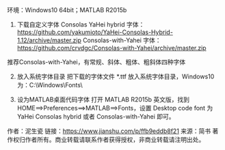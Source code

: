 环境：Windows10 64bit；MATLAB R2015b
1. 下载自定义字体
Consolas YaHei hybrid 字体：
https://github.com/yakumioto/YaHei-Consolas-Hybrid-1.12/archive/master.zip
Consolas-with-Yahei 字体：
https://github.com/crvdgc/Consolas-with-Yahei/archive/master.zip

推荐Consolas-with-Yahei，有常规、斜体、粗体、粗斜体四种字体

2. 放入系统字体目录
把下载的字体文件 *.ttf 放入系统字体目录，Windows10 为：C:\Windows\Fonts\

3. 设为MATLAB桌面代码字体
打开 MATLAB R2015b 英文版，找到 HOME==>Preferences==>MATLAB==>Fonts，设置 Desktop code font 为 YaHei Consolas hybrid 或者 Consolas-with-Yahei 即可。

作者：泥生瓷
链接：https://www.jianshu.com/p/ffb9eddb8f21
来源：简书
著作权归作者所有。商业转载请联系作者获得授权，非商业转载请注明出处。